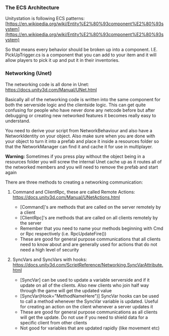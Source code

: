 ###  The ECS Architecture
Unitystation is following ECS patterns: [https://en.wikipedia.org/wiki/Entity%E2%80%93component%E2%80%93system](https://en.wikipedia.org/wiki/Entity%E2%80%93component%E2%80%93system) 

So that means every behavior should be broken up into a component. I.E. PickUpTrigger.cs is a component that you can add to your item and it will allow players to pick it up and put it in their inventories. 

### Networking (Unet)

The networking code is all done in Unet: https://docs.unity3d.com/Manual/UNet.html

Basically all of the networking code is written into the same component for both the serverside logic and the clientside logic. This can get quite confusing for people who have never done any netcode before but after debugging or creating new networked features it becomes really easy to understand.

You need to derive your script from NetworkBehaviour and also have a NetworkIdentity on your object. Also make sure when you are done with your object to turn it into a prefab and place it inside a resources folder so that the NetworkManager can find it and cache it for use in multiplayer. 

**Warning:** Sometimes if you press play without the object being in a resources folder you will screw the internal Unet cache up as it routes all of the networked members and you will need to remove the prefab and start again

There are three methods to creating a networking communication:
1. Command and ClientRpc, these are called Remote Actions: https://docs.unity3d.com/Manual/UNetActions.html
    - [Command]'s are methods that are called on the server remotely by a client
    - [ClientRpc]'s are methods that are called on all clients remotely by the server
    - Remember that you need to name your methods beginning with Cmd or Rpc respectively (i.e. RpcUpdateFire())
    - These are good for general purpose communications that all clients need to know about and are generally used for actions that do not need a high level of security
  

2. SyncVars and SyncVars with hooks: https://docs.unity3d.com/ScriptReference/Networking.SyncVarAttribute.html
    - [SyncVar] can be used to update a variable serverside and if it update on all of the clients. Also new clients who join half way through the game will get the updated value
    - [SyncVar(Hook="MethodNameHere")] SyncVar hooks can be used to call a method whenever the SyncVar variable is updated. Useful for creating an action on the client whenever a server updates it
    - These are good for general purpose communications as all clients will get the update. Do not use if you need to shield data for a specific client from other clients
    - Not good for variables that are updated rapidly (like movement etc)